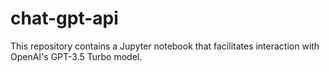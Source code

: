 # chat-gpt-api
This repository contains a Jupyter notebook that facilitates interaction with OpenAI's GPT-3.5 Turbo model. 
